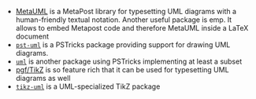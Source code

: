 - [MetaUML](https://github.com/ogheorghies/MetaUML) is a MetaPost library for typesetting UML diagrams with a human-friendly textual notation. Another useful package is emp. It allows to embed Metapost code and therefore MetaUML inside a LaTeX document
- [`pst-uml`](http://ctan.org/pkg/pst-uml) is a PSTricks package providing support for drawing UML diagrams.
- [`uml`](http://ctan.org/pkg/uml) is another package using PSTricks implementing at least a subset
- [pgf/TikZ](http://ctan.org/pkg/pgf) is so feature rich that it can be used for typesetting UML diagrams as well
- [`tikz-uml`](http://www.ensta-paristech.fr/~kielbasi/tikzuml/index.php?lang=en&id=doc) is a UML-specialized TikZ package